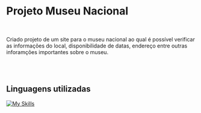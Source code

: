# Projeto Museu Nacional 
<br>
<p>Criado projeto de um site para o museu nacional ao qual é possível verificar as informações do local, disponibilidade de datas, endereço entre outras inforamções importantes sobre o museu.</p>

<br>
<br>

## Linguagens utilizadas
[![My Skills](https://skillicons.dev/icons?i=html,css)](https://skillicons.dev) <h2>
